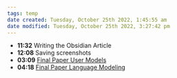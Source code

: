```yaml
---
tags: temp
date created: Tuesday, October 25th 2022, 1:45:55 am
date modified: Tuesday, October 25th 2022, 3:27:42 pm
---
```

- **11:32** Writing the Obsidian Article
- **12:08** Saving screenshots
- **03:09** [Final Paper User Models](Final%20Paper%20User%20Models.md)
- **04:18** [Final Paper Language Modeling](Final%20Paper%20Language%20Modeling.md)



